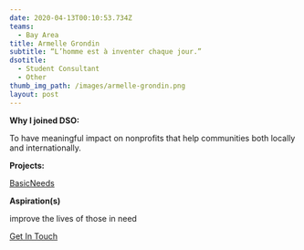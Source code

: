 ```yaml
---
date: 2020-04-13T00:10:53.734Z
teams:
  - Bay Area
title: Armelle Grondin
subtitle: “L’homme est à inventer chaque jour.”
dsotitle:
  - Student Consultant
  - Other
thumb_img_path: /images/armelle-grondin.png
layout: post
---
```

**Why I joined DSO:**

To have meaningful impact on nonprofits that help communities both locally and internationally.

**Projects:**

[BasicNeeds](https://www.basicneeds.org/)

**Aspiration(s)**

improve the lives of those in need

[Get In Touch](agrondin@dsoglobal.org)